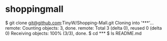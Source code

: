 # shoppingmall
$ git clone git@github.com:TinyW/Shopping-Mall.git
Cloning into '***'...
remote: Counting objects: 3, done.
remote: Total 3 (delta 0), reused 0 (delta 0)
Receiving objects: 100% (3/3), done.
$ cd ***
$ ls
README.md
